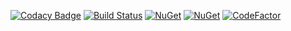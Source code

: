 [![Codacy Badge](https://api.codacy.com/project/badge/Grade/5552e1e120354392b5f45aec8831d3b8)](https://app.codacy.com/app/RubenMateus/sluggy?utm_source=github.com&utm_medium=referral&utm_content=RubenMateus/sluggy&utm_campaign=Badge_Grade_Settings)
[![Build Status](https://travis-ci.org/RubenMateus/sluggy.svg?branch=master)](https://travis-ci.org/RubenMateus/sluggy)
[![NuGet](https://img.shields.io/nuget/v/Sluggy.svg)](https://www.nuget.org/packages/Sluggy/)
[![NuGet](https://img.shields.io/nuget/v/SluggyUnidecode.svg)](https://www.nuget.org/packages/SluggyUnidecode/)
[![CodeFactor](https://www.codefactor.io/repository/github/rubenmateus/sluggy/badge)](https://www.codefactor.io/repository/github/rubenmateus/sluggy)